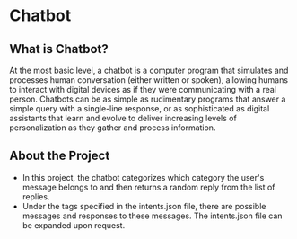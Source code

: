 # Chatbot

## What is Chatbot?
 At the most basic level, a chatbot is a computer program that simulates and processes human conversation (either written or spoken), allowing humans to interact with digital devices as if they were communicating with a real person. Chatbots can be as simple as rudimentary programs that answer a simple query with a single-line response, or as sophisticated as digital assistants that learn and evolve to deliver increasing levels of personalization as they gather and process information.

## About the Project
- In this project, the chatbot categorizes which category the user's message belongs to and then returns a random reply from the list of replies.
- Under the tags specified in the intents.json file, there are possible messages and responses to these messages. The intents.json file can be expanded upon request.
